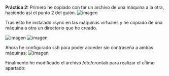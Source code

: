 **Práctica 2:**
Primero he copiado con tar un archivo de una máquina a la otra, haciendo así el punto 2 del guión.
![imagen](https://github.com/MarinoFajardo/SWAP2018-2019/P2/tar.png)

Tras esto he instalado rsync en las máquinas virtuales y he copiado de una máquina a otra un directorio que he creado.

![imagen](https://github.com/MarinoFajardo/SWAP2018-2019/P2/chown.png)
![imagen](https://github.com/MarinoFajardo/SWAP2018-2019/P2/clon.png)

Ahora he configurado ssh para poder acceder sin contraseña a ambas máquinas:
![imagen](https://github.com/MarinoFajardo/SWAP2018-2019/P2/ssh_no_contr.png)

Finalmente he modificado el archivo /etc/crontab para realizar el uĺtimo apartado:

